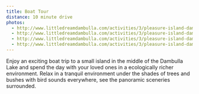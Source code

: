 ```yaml
---
title: Boat Tour
distance: 10 minute drive
photos:
  - http://www.littledreamdambulla.com/activities/3/pleasure-island-dambulla.jpg
  - http://www.littledreamdambulla.com/activities/3/pleasure-island-dambulla2.jpg
  - http://www.littledreamdambulla.com/activities/3/pleasure-island-dambulla3.jpg
  - http://www.littledreamdambulla.com/activities/3/pleasure-island-dambulla4.jpg
---
```


Enjoy an exciting boat trip to a small island in the middle of the Dambulla Lake and spend the day with your loved ones in a ecologically richer environment. Relax in a tranquil environment under the shades of trees and bushes with bird sounds everywhere, see the panoramic sceneries surrounded.

